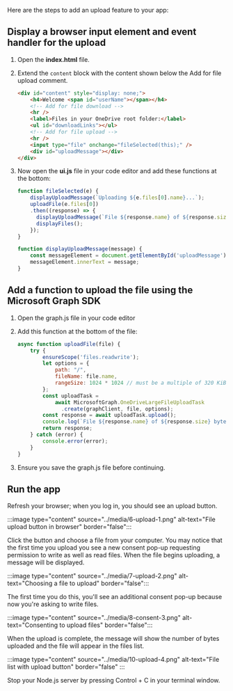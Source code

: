 Here are the steps to add an upload feature to your app:

## Display a browser input element and event handler for the upload

1. Open the **index.html** file.

1. Extend the `content` block with the content shown below the Add for file upload comment.

    ```html
    <div id="content" style="display: none;">
        <h4>Welcome <span id="userName"></span></h4>
        <!-- Add for file download -->
        <hr />
        <label>Files in your OneDrive root folder:</label>
        <ul id="downloadLinks"></ul>
        <!-- Add for file upload -->
        <hr />
        <input type="file" onchange="fileSelected(this);" />
        <div id="uploadMessage"></div>
    </div>
    ```
    
3. Now open the **ui.js** file in your code editor and add these functions at the bottom:

    ```javascript
    function fileSelected(e) {
        displayUploadMessage(`Uploading ${e.files[0].name}...`);
        uploadFile(e.files[0])
        .then((response) => {
          displayUploadMessage(`File ${response.name} of ${response.size} bytes uploaded`);
          displayFiles();
        });
    }
    
    function displayUploadMessage(message) {
        const messageElement = document.getElementById('uploadMessage');
        messageElement.innerText = message;
    }
    ```

## Add a function to upload the file using the Microsoft Graph SDK

1. Open the graph.js file in your code editor

1. Add this function at the bottom of the file:

    ```javascript
    async function uploadFile(file) {
        try {
            ensureScope('files.readwrite');
            let options = {
                path: "/",
                fileName: file.name,
                rangeSize: 1024 * 1024 // must be a multiple of 320 KiB
            };
            const uploadTask = 
                await MicrosoftGraph.OneDriveLargeFileUploadTask
                  .create(graphClient, file, options);
            const response = await uploadTask.upload();
            console.log(`File ${response.name} of ${response.size} bytes uploaded`);
            return response;
        } catch (error) {
            console.error(error);
        }
    }
    ```

3. Ensure you save the graph.js file before continuing.

## Run the app

Refresh your browser; when you log in, you should see an upload button.

:::image type="content" source="../media/6-upload-1.png" alt-text="File upload button in browser" border="false":::

Click the button and choose a file from your computer. You may notice that the first time you upload you see a new consent pop-up requesting permission to write as well as read files. When the file begins uploading, a message will be displayed.

:::image type="content" source="../media/7-upload-2.png" alt-text="Choosing a file to upload" border="false":::

The first time you do this, you'll see an additional consent pop-up because now you're asking to write files.

:::image type="content" source="../media/8-consent-3.png" alt-text="Consenting to upload files" border="false":::

When the upload is complete, the message will show the number of bytes uploaded and the file will appear in the files list.

:::image type="content" source="../media/10-upload-4.png" alt-text="File list with upload button" border="false" :::

Stop your Node.js server by pressing Control + C in your terminal window.